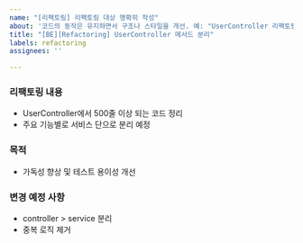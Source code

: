 ```yaml
---
name: "[리팩토링] 리팩토링 대상 명확히 작성"
about: '코드의 동작은 유지하면서 구조나 스타일을 개선. 예: "UserController 리팩토링"'
title: "[BE][Refactoring] UserController 메서드 분리"
labels: refactoring
assignees: ''

---
```


### 리팩토링 내용
- UserController에서 500줄 이상 되는 코드 정리
- 주요 기능별로 서비스 단으로 분리 예정

### 목적
- 가독성 향상 및 테스트 용이성 개선

### 변경 예정 사항
- controller > service 분리
- 중복 로직 제거
